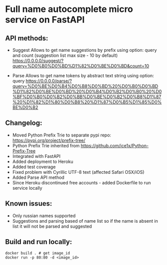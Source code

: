 # Full name autocomplete micro service on FastAPI

## API methods:

* Suggest
Allows to get name suggestions by prefix using option: query and count (suggestion list max size - 10 by default)
https://0.0.0.0/suggest/?query=%D0%B0%D0%BD%D1%82%D0%BE%D0%BD&count=10

* Parse
Allows to get name tokens by abstract text string using option: query
https://0.0.0.0/parse/?query=%D0%BE%D0%B4%D0%B8%D0%BD%20%D0%B0%D0%BD%D1%82%D0%BE%D0%BD%20%D0%B4%D0%B2%D0%B0%20%D0%BF%D0%B0%D0%B2%D0%BB%D0%BE%D0%B2%D0%B8%D1%87%20%D1%82%D1%80%D0%B8%20%D1%87%D0%B5%D1%85%D0%BE%D0%B2

## Changelog:
* Moved Python Prefix Trie to separate pypi repo: https://pypi.org/project/prefix-tree/
* Python Prefix Trie inherited from https://github.com/ice1x/Python-Prefix-Tree
* Integrated with FastAPI
* Added deployment to Heroku
* Added test coverage
* Fixed problem with Cyrillic UTF-8 text (affected Safari OSX/iOS)
* Added Parse API method
* Since Heroku discontinued free accounts - added Dockerfile to run service locally

## Known issues:
* Only russian names supported
* Suggestions and parsing based of name list so if the name is absent in list it will not be parsed and suggested

## Build and run locally:
```
docker build . # get image_id
docker run -p 80:80 -d <image_id>
```
